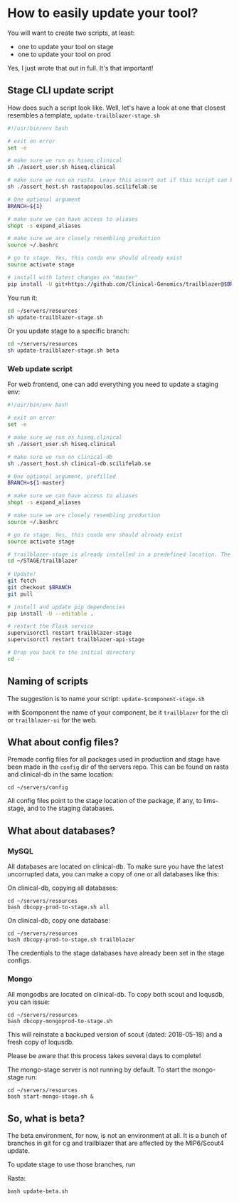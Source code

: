 # How to easily update your tool?

You will want to create two scripts, at least:

- one to update your tool on stage
- one to update your tool on prod

Yes, I just wrote that out in full. It's that important!

## Stage CLI update script

How does such a script look like. Well, let's have a look at one that closest resembles a template, `update-trailblazer-stage.sh`

```bash
#!/usr/bin/env bash

# exit on error
set -e

# make sure we run as hiseq.clinical
sh ./assert_user.sh hiseq.clinical

# make sure we run on rasta. Leave this assert out if this script can be run on all servers.
sh ./assert_host.sh rastapopoulos.scilifelab.se

# One optional argument
BRANCH=${1}

# make sure we can have access to aliases
shopt -s expand_aliases

# make sure we are closely resembling production
source ~/.bashrc

# go to stage. Yes, this conda env should already exist
source activate stage

# install with latest changes on "master"
pip install -U git+https://github.com/Clinical-Genomics/trailblazer@$BRANCH
```

You run it:
```bash
cd ~/servers/resources
sh update-trailblazer-stage.sh
```

Or you update stage to a specific branch:
```bash
cd ~/servers/resources
sh update-trailblazer-stage.sh beta
```

### Web update script

For web frontend, one can add everything you need to update a staging env:

```bash
#!/usr/bin/env bash

# exit on error
set -e

# make sure we run as hiseq.clinical
sh ./assert_user.sh hiseq.clinical

# make sure we run on clinical-db
sh ./assert_host.sh clinical-db.scilifelab.se

# One optional argument, prefilled
BRANCH=${1-master}

# make sure we can have access to aliases
shopt -s expand_aliases

# make sure we are closely resembling production
source ~/.bashrc

# go to stage. Yes, this conda env should already exist
source activate stage

# trailblazer-stage is already installed in a predefined location. The repo should already be cloned
cd ~/STAGE/trailblazer
 
# Update!
git fetch
git checkout $BRANCH
git pull

# install and update pip dependencies
pip install -U --editable .

# restart the Flask service
supervisorctl restart trailblazer-stage
supervisorctl restart trailblazer-api-stage

# Drop you back to the initial directory
cd -
```

## Naming of scripts

The suggestion is to name your script: `update-$component-stage.sh`

with $component the name of your component, be it `trailblazer` for the cli or `trailblazer-ui` for the web.

## What about config files?

Premade config files for all packages used in production and stage have been made in the `config` dir of the servers repo. This can be found on rasta and clinical-db in the same location:

```
cd ~/servers/config
```

All config files point to the stage location of the package, if any, to lims-stage, and to the staging databases.

## What about databases?

### MySQL

All databases are located on clinical-db. To make sure you have the latest uncorrupted data, you can make a copy of one or all databases like this:

On clinical-db, copying all databases:
```
cd ~/servers/resources
bash dbcopy-prod-to-stage.sh all
```

On clinical-db, copy one database:
```
cd ~/servers/resources
bash dbcopy-prod-to-stage.sh trailblazer
```

The credentials to the stage databases have already been set in the stage configs.

### Mongo

All mongodbs are located on clinical-db. To copy both scout and loqusdb, you can issue:

```
cd ~/servers/resources
bash dbcopy-mongoprod-to-stage.sh
```

This will reinstate a backuped version of scout (dated: 2018-05-18) and a fresh copy of loqusdb.

Please be aware that this process takes several days to complete!

The mongo-stage server is not running by default. To start the mongo-stage run:

```
cd ~/servers/resources
bash start-mongo-stage.sh &
```

## So, what is beta?

The beta environment, for now, is not an environment at all. It is a bunch of branches in git for cg and trailblazer that are affected by the MIP6/Scout4 update.

To update stage to use those branches, run

Rasta:
```
bash update-beta.sh
```
